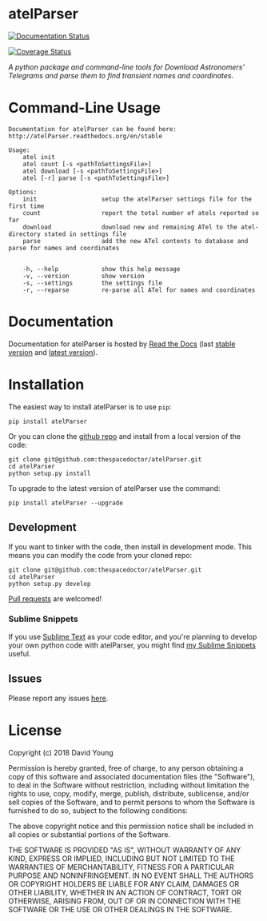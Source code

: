 atelParser
==========

[![Documentation Status](https://readthedocs.org/projects/atelParser/badge/)](http://atelParser.readthedocs.io/en/latest/?badge)

[![Coverage Status](https://cdn.jsdelivr.net/gh/thespacedoctor/atelParser@master/coverage.svg)](https://cdn.jsdelivr.net/gh/thespacedoctor/atelParser@master/htmlcov/index.html)

*A python package and command-line tools for Download Astronomers'
Telegrams and parse them to find transient names and coordinates*.

Command-Line Usage
==================

    Documentation for atelParser can be found here: http://atelParser.readthedocs.org/en/stable

    Usage:
        atel init
        atel count [-s <pathToSettingsFile>]
        atel download [-s <pathToSettingsFile>]
        atel [-r] parse [-s <pathToSettingsFile>]

    Options:
        init                  setup the atelParser settings file for the first time
        count                 report the total number of atels reported so far
        download              download new and remaining ATel to the atel-directory stated in settings file
        parse                 add the new ATel contents to database and parse for names and coordinates


        -h, --help            show this help message
        -v, --version         show version
        -s, --settings        the settings file
        -r, --reparse         re-parse all ATel for names and coordinates

Documentation
=============

Documentation for atelParser is hosted by [Read the
Docs](http://atelParser.readthedocs.org/en/stable/) (last [stable
version](http://atelParser.readthedocs.org/en/stable/) and [latest
version](http://atelParser.readthedocs.org/en/latest/)).

Installation
============

The easiest way to install atelParser is to use `pip`:

    pip install atelParser

Or you can clone the [github
repo](https://github.com/thespacedoctor/atelParser) and install from a
local version of the code:

    git clone git@github.com:thespacedoctor/atelParser.git
    cd atelParser
    python setup.py install

To upgrade to the latest version of atelParser use the command:

    pip install atelParser --upgrade

Development
-----------

If you want to tinker with the code, then install in development mode.
This means you can modify the code from your cloned repo:

    git clone git@github.com:thespacedoctor/atelParser.git
    cd atelParser
    python setup.py develop

[Pull requests](https://github.com/thespacedoctor/atelParser/pulls) are
welcomed!

### Sublime Snippets

If you use [Sublime Text](https://www.sublimetext.com/) as your code
editor, and you're planning to develop your own python code with
atelParser, you might find [my Sublime
Snippets](https://github.com/thespacedoctor/atelParser-Sublime-Snippets)
useful.

Issues
------

Please report any issues
[here](https://github.com/thespacedoctor/atelParser/issues).

License
=======

Copyright (c) 2018 David Young

Permission is hereby granted, free of charge, to any person obtaining a
copy of this software and associated documentation files (the
"Software"), to deal in the Software without restriction, including
without limitation the rights to use, copy, modify, merge, publish,
distribute, sublicense, and/or sell copies of the Software, and to
permit persons to whom the Software is furnished to do so, subject to
the following conditions:

The above copyright notice and this permission notice shall be included
in all copies or substantial portions of the Software.

THE SOFTWARE IS PROVIDED "AS IS", WITHOUT WARRANTY OF ANY KIND, EXPRESS
OR IMPLIED, INCLUDING BUT NOT LIMITED TO THE WARRANTIES OF
MERCHANTABILITY, FITNESS FOR A PARTICULAR PURPOSE AND NONINFRINGEMENT.
IN NO EVENT SHALL THE AUTHORS OR COPYRIGHT HOLDERS BE LIABLE FOR ANY
CLAIM, DAMAGES OR OTHER LIABILITY, WHETHER IN AN ACTION OF CONTRACT,
TORT OR OTHERWISE, ARISING FROM, OUT OF OR IN CONNECTION WITH THE
SOFTWARE OR THE USE OR OTHER DEALINGS IN THE SOFTWARE.
